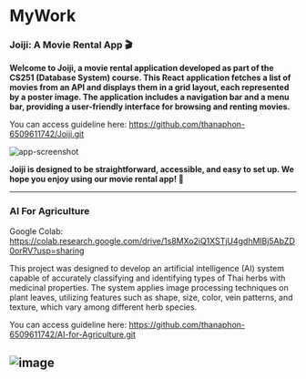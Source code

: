 # MyWork
### Joiji: A Movie Rental App 🎬

**Welcome to Joiji, a movie rental application developed as part of the CS251 (Database System) course. This React application fetches a list of movies from an API and displays them in a grid layout, each represented by a poster image. The application includes a navigation bar and a menu bar, providing a user-friendly interface for browsing and renting movies.**

You can access guideline here: https://github.com/thanaphon-6509611742/Joiji.git

![app-screenshot](https://github.com/user-attachments/assets/71d4d56c-d64b-47b5-93ba-1769853470f3)

**Joiji is designed to be straightforward, accessible, and easy to set up. We hope you enjoy using our movie rental app! 🎥**

------
### AI For Agriculture

Google Colab: https://colab.research.google.com/drive/1s8MXo2iQ1XSTjU4gdhMlBj5AbZD0orRV?usp=sharing

This project was designed to develop an artificial intelligence (AI) system capable of accurately classifying and identifying types of Thai herbs with medicinal properties. The system applies image processing techniques on plant leaves, utilizing features such as shape, size, color, vein patterns, and texture, which vary among different herb species.

You can access guideline here: https://github.com/thanaphon-6509611742/AI-for-Agriculture.git

![image](https://github.com/user-attachments/assets/90634c59-f5ab-40d3-abe0-a6f6593ce945)
-----
